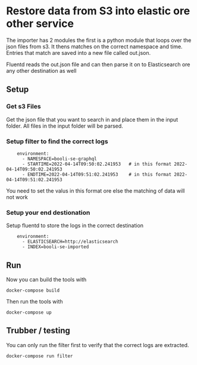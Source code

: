 # Restore data from S3 into elastic ore other service


The importer has 2 modules the first is a python module that loops over the json files from s3.
It thens matches on the correct namespace and time.
Entries that match are saved into a new file called out.json.


Fluentd reads the out.json file and can then parse it on to Elasticsearch ore any other destination as well



## Setup

### Get s3 Files
Get the json file that you want to search in and place them in the input folder.
All files in the input folder will be parsed.


### Setup filter to find the correct logs

```
    environment:
      - NAMESPACE=booli-se-graphql
      - STARTIME=2022-04-14T09:50:02.241953   # in this format 2022-04-14T09:50:02.241953
      - ENDTIME=2022-04-14T09:51:02.241953    # in this format 2022-04-14T09:51:02.241953
```

You need to set the valus in this format ore else the matching of data will not work



### Setup your end destionation 
Setup fluentd to store the logs in the correct destination


```
    environment:
      - ELASTICSEARCH=http://elasticsearch
      - INDEX=booli-se-imported
```

## Run 

Now you can build the tools with 

```
docker-compose build
```


Then run the tools with


```
docker-compose up
```

## Trubber / testing

You can only run the filter first to verify that the correct logs are extracted.


```
docker-compose run filter
```
